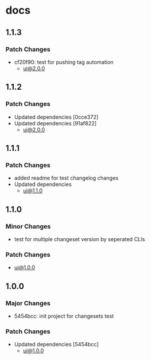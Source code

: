 # docs

## 1.1.3

### Patch Changes

- cf20f90: test for pushing tag automation
  - ui@2.0.0

## 1.1.2

### Patch Changes

- Updated dependencies [0cce372]
- Updated dependencies [91af822]
  - ui@2.0.0

## 1.1.1

### Patch Changes

- added readme for test changelog changes
- Updated dependencies
  - ui@1.1.0

## 1.1.0

### Minor Changes

- test for multiple changeset version by seperated CLIs

### Patch Changes

- ui@1.0.0

## 1.0.0

### Major Changes

- 5454bcc: init project for changesets test

### Patch Changes

- Updated dependencies [5454bcc]
  - ui@1.0.0
